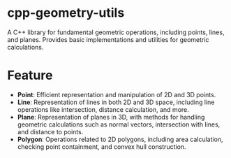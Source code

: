 # cpp-geometry-utils
A C++ library for fundamental geometric operations, including points, lines, and planes. Provides basic implementations and utilities for geometric calculations.

# Feature

- **Point**: Efficient representation and manipulation of 2D and 3D points.
- **Line**: Representation of lines in both 2D and 3D space, including line operations like intersection, distance calculation, and more.
- **Plane**: Representation of planes in 3D, with methods for handling geometric calculations such as normal vectors, intersection with lines, and distance to points.
- **Polygon**: Operations related to 2D polygons, including area calculation, checking point containment, and convex hull construction.